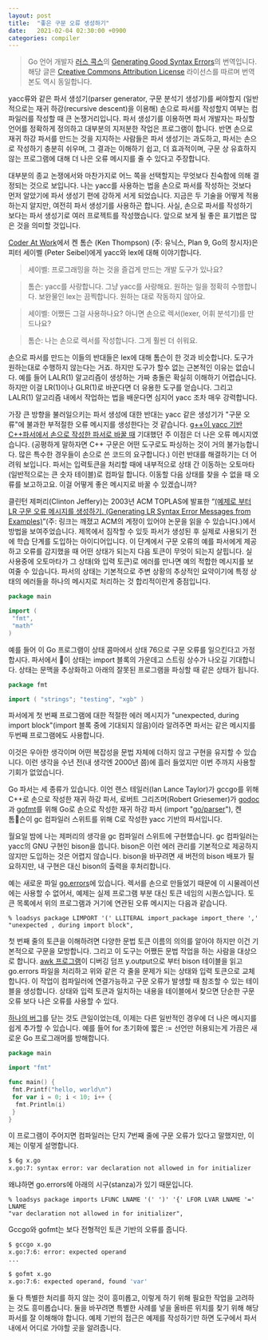 ```yaml
---
layout: post
title:  "좋은 구문 오류 생성하기"
date:   2021-02-04 02:30:00 +0900
categories: compiler
---
```


> Go 언어 개발자 [러스 콕스](https://swtch.com/~rsc/)의 [Generating Good Syntax Errors](https://research.swtch.com/yyerror)의 번역입니다. 해당 글은 [Creative Commons Attribution License](https://research.swtch.com/yyerror) 라이선스를 따르며 번역본도 역시 동일합니다.

yacc류와 같은 파서 생성기(parser generator, 구문 분석기 생성기)를 써야할지 (일반적으로는 재귀 하강(recursive descent)을 이용해) 손으로 파서를 작성할지 여부는 컴파일러를 작성할 때 큰 논쟁거리입니다. 파서 생성기를 이용하면 파서 개발자는 파싱할 언어를 정확하게 정의하고 대부분의 지저분한 작업은 프로그램이 합니다. 반면 손으로 재귀 하강 파서를 만드는 것을 지지하는 사람들은 파서 생성기는 과도하고, 파서는 손으로 작성하기 충분히 쉬우며, 그 결과는 이해하기 쉽고, 더 효과적이며, 구문 상 유효하지 않는 프로그램에 대해 더 나은 오류 메시지를 줄 수 있다고 주장합니다.

대부분의 종교 논쟁에서와 마찬가지로 어느 쪽을 선택할지는 무엇보다 친숙함에 의해 결정되는 것으로 보입니다. 나는 yacc를 사용하는 법을 손으로 파서를 작성하는 것보다 먼저 알았기에 파서 생성기 편에 강하게 서게 되었습니다. 지금은 두 기술을 어떻게 적용하는지 알지만, 여전히 파서 생성기를 사용하곤 합니다. 사실, 손으로 파서를 작성하기 보다는 파서 생성기로 여러 프로젝트를 작성했습니다. 앞으로 보게 될 좋은 표기법은 많은 것을 의미할 것입니다.

[Coder At Work](http://books.google.com/books?id=nneBa6-mWfgC&printsec=frontcover&dq=coders+at+work&ei=RNRfS5fzMIO-zATqi-WlBw&cd=1#v=onepage&q=yacc&f=false)에서 켄 톰슨 (Ken Thompson) (주: 유닉스, Plan 9, Go의 창시자)은 피터 세이벨 (Peter Seibel)에게 yacc와 lex에 대해 이야기합니다.

> 세이벨: 프로그래밍을 하는 것을 즐겁게 만드는 개발 도구가 있나요?

> 톰슨: yacc를 사랑합니다. 그냥 yacc를 사랑해요. 원하는 일을 정확히 수행합니다. 보완물인 lex는 끔찍합니다. 원하는 대로 작동하지 않아요.

> 세이벨: 어쨌든 그걸 사용하나요? 아니면 손으로 렉서(lexer, 어휘 분석기)를 만드나요?

> 톰슨: 나는 손으로 렉서를 작성합니다. 그게 훨씬 더 쉬워요.

손으로 파서를 만드는 이들의 반대들은 lex에 대해 톰슨이 한 것과 비슷합니다. 도구가 원하는대로 수행하지 않는다는 거죠. 하지만 도구가 할수 없는 근본적인 이유는 없습니다. 예를 들어 LALR(1) 알고리즘이 생성하는 가짜 충돌은 확실히 이해하기 어렵습니다. 하지만 이걸 LR(1)이나 GLR(1)로 바꾼다면 더 유용한 도구를 얻습니다. 그리고 LALR(1) 알고리즘 내에서 작업하는 법을 배운다면 심지어 yacc 조차 매우 강력합니다.

가장 큰 방향을 불러일으키는 파서 생성에 대한 반대는 yacc 같은 생성기가 "구문 오류"에 불과한 부적절한 오류 메시지를 생성한다는 것 같습니다. [g++이 yacc 기반 C++파서에서 손으로 작성한 파서로 바꿀 때](https://gcc.gnu.org/legacy-ml/gcc/2000-10/msg00573.html) 기대했던 주 이점은 더 나은 오류 메시지였습니다. (공평하게 말하자면 C++ 구문은 어떤 도구로도 파싱하는 것이 거의 불가능합니다. 많은 특수한 경우들이 손으로 쓴 코드의 요구합니다.) 이런 반대를 해결하기는 더 어려워 보입니다. 파서는 입력토큰을 처리할 때에 내부적으로 상태 간 이동하는 오토마타(일반적으로는 큰 숫자 테이블)로 컴파일 합니다. 이동할 다음 상태를 찾을 수 없을 때 오류를 보고하고요. 이걸 어떻게 좋은 메시지로 바꿀 수 있겠습니까?

클린턴 제퍼리(Clinton Jeffery)는 2003년 ACM TOPLAS에 발표한 “[(예제로 부터 LR 구문 오류 메시지를 생성하기. (Generating LR Syntax Error Messages from Examples)](http://people.cs.vt.edu/~haebang//coursework/PL/summary.pdf)”(주: 링크는 깨졌고 ACM의 계정이 있어야 논문을 읽을 수 있습니다.)에서 방법을 보여주었습니다. 제목에서 짐작할 수 있듯 파서가 생성된 후 실제로 사용되기 전에 학습 단계를 도입하는 아이디어입니다. 이 단계에서 구문 오류의 예를 파서에게 제공하고 오류를 감지했을 때 어떤 상태가 되는지 다음 토큰이 무엇이 되는지 살핍니다. 실 사용중에 오토마타가 그 상태(와 입력 토큰)로 에러를 만나면 예의 적합한 메시지를 보여줄 수 있습니다. 파서의 상태는 기본적으로 주변 상황의 추상적인 요약이기에 특정 상태의 에러들을 하나의 메시지로 처리하는 것 합리적이란게 중점입니다.

```go
package main

import (
 "fmt",
 "math"
)
```

예를 들어 이 Go 프로그램이 상태 콤마에서 상태 76으로 구문 오류를 일으킨다고 가정합시다. 파서에서 이 상태는 import 블록의 가운데고 스트링 상수가 나오길 기대합니다. 상태는 문맥을 추상화하고 아래의 잘못된 프로그램을 파싱할 때 같은 상태가 됩니다.

```go
package fmt

import ( "strings"; "testing", "xgb" )
```

파서에게 첫 번째 프로그램에 대한 적절한 에러 메시지가 "unexpected, during import block"(import 블록 중에 기대되지 않음)이라 알려주면 파서는 같은 메시지를 두번째 프로그램에도 사용합니다.

이것은 우아한 생각이며 어떤 복잡성을 문법 자체에 더하지 않고 구현을 유지할 수 있습니다. 이런 생각을 수년 전(내 생각엔 2000년 쯤)에 흘러 들었지만 이번 주까지 사용할 기회가 없었습니다.

Go 파서는 세 종류가 있습니다. 이언 랜스 테일러(Ian Lance Taylor)가 gccgo를 위해 C++로 손으로 작성한 재귀 하강 파서, 로버트 그리즈머(Robert Griesemer)가 [godoc](http://golang.org/cmd/godoc/)과 [gofmt](http://golang.org/cmd/gofmt/)를 위해 Go로 손으로 작성한 재귀 하강 파서 (import "[go/parser](http://golang.org/pkg/go/parser)"), 켄 톰슨이 gc 컴파일러 스위트를 위해 C로 작성한 yacc 기반의 파서입니다.

월요일 밤에 나는 제퍼리의 생각을 gc 컴파일러 스위트에 구현했습니다. gc 컴파일러는 yacc의 GNU 구현인 bison을 씁니다. bison은 이런 에러 관리를 기본적으로 제공하지 않지만 도입하는 것은 어렵지 않습니다. bison을 바꾸려면 새 버전의 bison 배포가 필요하지만, 내 구현은 대신 bison의 출력을 후처리합니다.

예는 새로운 파일 [go.errors](http://code.google.com/p/go/source/browse/src/cmd/gc/go.errors?spec=svn7427b07b504271532d96c630d3dc37aef4d06c7d&r=7427b07b504271532d96c630d3dc37aef4d06c7d)에 있습니다. 렉서를 손으로 만들었기 때문에 이 시물레이션에는 사용할 수 없어서, 예제는 실제 프로그램 부분 대신 토큰 네임의 시퀀스입니다. 토큰 목록에서 위의 프로그램과 거기에 연관된 오류 메시지는 다음과 같습니다.

```
% loadsys package LIMPORT '(' LLITERAL import_package import_there ','
"unexpected , during import block",
```

첫 번째 줄의 토큰을 이해하려면 다양한 문법 토큰 이름의 의의를 알아야 하지만 이건 기본적으로 구문을 모방합니다. 그리고 이 도구는 어쨌든 문법 작업을 하는 사람을 대상으로 합니다. [awk 프로그램](http://code.google.com/p/go/source/browse/src/cmd/gc/bisonerrors?spec=svn7427b07b504271532d96c630d3dc37aef4d06c7d&r=7427b07b504271532d96c630d3dc37aef4d06c7d)이 디버깅 덤프 y.output으로 부터 bison 테이블을 읽고 go.errors 파일을 처리하고 위와 같은 각 줄을 문제가 되는 상태와 입력 토큰으로 교체합니다. 이 작업이 컴파일러에 연결가능하고 구문 오류가 발생할 때 참조할 수 있는 테이블을 생성합니다. 상태와 입력 토큰과 일치하는 내용을 테이블에서 찾으면 단순한 구문 오류 보다 나은 오류를 사용할 수 있다.

[하나의 버그](https://github.com/golang/go/issues/522)를 닫는 것도 큰일이었는데, 이제는 다른 일반적인 경우에 더 나은 메시지를 쉽게 추가할 수 있습니다. 예를 들어 for 초기화에 짧은 := 선언만 허용되는게 가끔은 새로운 Go 프로그래머를 방해합니다.

```go
package main

import "fmt"

func main() {
 fmt.Printf("hello, world\n")
 for var i = 0; i < 10; i++ {
  fmt.Println(i)
 }
}
```

이 프로그램이 주어지면 컴파일러는 단지 7번째 줄에 구문 오류가 있다고 말했지만, 이제는 이렇게 설명합니다.

```sh
$ 6g x.go
x.go:7: syntax error: var declaration not allowed in for initializer
```

왜냐하면 go.errors에 아래의 시구(stanza)가 있기 때문입니다.

```
% loadsys package imports LFUNC LNAME '(' ')' '{' LFOR LVAR LNAME '=' LNAME
"var declaration not allowed in for initializer",
```

Gccgo와 gofmt는 보다 전형적인 토큰 기반의 오류를 줍니다.

```sh
$ gccgo x.go
x.go:7:6: error: expected operand
...

$ gofmt x.go
x.go:7:6: expected operand, found 'var'
```

둘 다 특별한 처리를 하지 않는 것이 흥미롭고, 이렇게 하기 위해 필요한 작업을 고려하는 것도 흥미롭습니다. 둘을 바꾸려면 특별한 사례를 넣을 올바른 위치를 찾기 위해 해당 파서를 잘 이해해야 합니다. 예제 기반의 접근은 예제를 작성하기만 하면 도구에서 파서내에서 어디로 가야할 곳을 알려줍니다.
